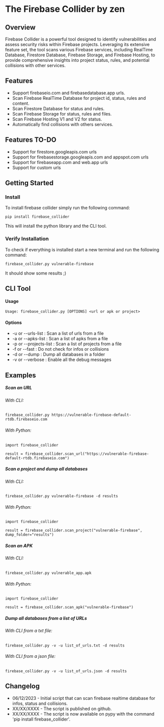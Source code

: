 # The Firebase Collider by zen


## Overview
Firebase Collider is a powerful tool designed to identify vulnerabilities and assess security risks within Firebase projects. Leveraging its extensive feature set, the tool scans various Firebase services, including RealTime Database, Firestore Database, Firebase Storage, and Firebase Hosting, to provide comprehensive insights into project status, rules, and potential collisions with other services.


## Features
* Support firebaseio.com and firebasedatabase.app urls.
* Scan Firebase RealTime Database for project id, status, rules and content.
* Scan Firestore Database for status and rules.
* Scan Firebase Storage for status, rules and files.
* Scan Firebase Hosting V1 and V2 for status.
* Automatically find collisions with others services.


## Features TO-DO
- Support for firestore.googleapis.com urls
- Support for firebasestorage.googleapis.com and appspot.com urls
- Support for firebaseapp.com and web.app urls
- Support for custom urls


## Getting Started
### Install
To install firebase collider simply run the following command:
```
pip install firebase_collider
```
This will install the python library and the CLI tool.

### Verify Installation
To check if everything is installed start a new terminal and run the following command:
```
firebase_collider.py vulnerable-firebase
```
It should show some results ;)


## CLI Tool

#### Usage
```
Usage: firebase_collider.py [OPTIONS] <url or apk or project>
```


#### Options
* -u or --urls-list <filename>      : Scan a list of urls from a file
* -a or --apks-list <filename>      : Scan a list of apks from a file
* -p or --projects-list <filename>  : Scan a list of projects from a file
* -f or --fast                      : Do not check for infos or collisions
* -d or --dump <foldername>         : Dump all databases in a folder
* -v or --verbose                   : Enable all the debug messages


## Examples

##### Scan an URL
###### With CLI:
```
firebase_collider.py https://vulnerable-firebase-default-rtdb.firebaseio.com
```

###### With Python:
```
import firebase_collider

result = firebase_collider.scan_url("https://vulnerable-firebase-default-rtdb.firebaseio.com")
```

##### Scan a project and dump all databases
###### With CLI:
```
firebase_collider.py vulnerable-firebase -d results
```

###### With Python:
```
import firebase_collider

result = firebase_collider.scan_project("vulnerable-firebase", dump_folder="results")
```

##### Scan an APK
###### With CLI:
```
firebase_collider.py vulnerable_app.apk
```

###### With Python:
```
import firebase_collider

result = firebase_collider.scan_apk("vulnerable-firebase")
```

##### Dump all databases from a list of URLs
###### With CLI from a txt file:
```
firebase_collider.py -v -u list_of_urls.txt -d results
```

###### With CLI from a json file:
```
firebase_collider.py -v -u list_of_urls.json -d results
```


## Changelog
- 06/12/2023 - Initial script that can scan firebase realtime database for infos, status and collisions.
- XX/XX/XXXX - The script is published on github.
- XX/XX/XXXX - The script is now available on pypy with the command 'pip install firebase_collider'.